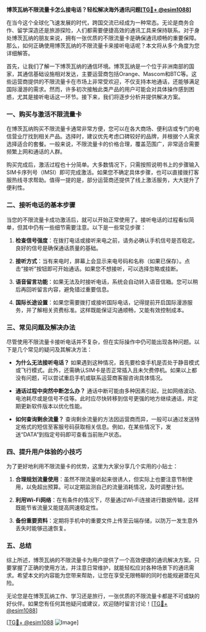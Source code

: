 **博茨瓦纳不限流量卡怎么接电话？轻松解决海外通讯问题[[TG💪+ @esim1088](https://t.me/s/esim1088)]**

在当今这个全球化飞速发展的时代，跨国交流已经成为一种常态。无论是商务合作、留学深造还是旅游探险，人们都需要便捷高效的通讯工具来保持联系。对于身处博茨瓦纳的朋友来说，拥有一张优质的不限流量卡是确保通讯顺畅的重要保障。那么，如何正确使用博茨瓦纳的不限流量卡来接听电话呢？本文将从多个角度为您详细解答。

首先，让我们了解一下博茨瓦纳的通信环境。博茨瓦纳是一个位于非洲南部的国家，其通信基础设施相对发达，主要运营商包括Orange、Mascom和BTC等。这些运营商提供的不限流量卡在市场上非常受欢迎，不仅支持本地通话，还能够满足国际漫游的需求。然而，许多初次接触此类产品的用户可能会对具体操作感到困惑，尤其是接听电话这一环节。接下来，我们将逐步分析并提供解决方案。

### 一、购买与激活不限流量卡

在博茨瓦纳购买不限流量卡通常非常方便，您可以在各大商场、便利店或专门的电信营业厅找到相关产品。选择时，建议优先考虑口碑较好的品牌，并根据个人需求选择适合的套餐。一般来说，不限流量卡的价格合理，覆盖范围广，非常适合需要频繁上网和通话的人群。

购买完成后，激活过程也十分简单。大多数情况下，只需按照说明书上的步骤输入SIM卡序列号（IMSI）即可完成激活。如果您不确定具体步骤，也可以直接拨打客服热线寻求帮助。值得一提的是，部分运营商还提供了线上激活服务，大大提升了便利性。

### 二、接听电话的基本步骤

当您的不限流量卡成功激活后，就可以开始正常使用了。接听电话的过程看似简单，但其中仍有一些细节需要注意。以下是一些常见步骤：

1. **检查信号强度**：在拨打电话或接听来电之前，请务必确认手机信号是否稳定。良好的信号是确保通话质量的基础。
   
2. **接听方式**：当有来电时，屏幕上会显示来电号码和名称（如果已保存）。点击“接听”按钮即可开始通话。如果您不想接听，可以选择忽略或挂断。

3. **语音留言功能**：如果无法及时接听电话，系统会自动转入语音信箱。您可以稍后再回听留言内容，避免错过重要信息。

4. **国际长途设置**：如果您需要拨打或接听国际电话，记得提前开启国际漫游服务，并了解相关资费标准。这样既能保证沟通顺畅，又能有效控制成本。

### 三、常见问题及解决办法

尽管使用不限流量卡接听电话并不复杂，但在实际操作中仍可能出现各种问题。以下是几个常见的疑问及其解决方法：

- **为什么无法接听电话？**
  如果遇到这种情况，首先要检查手机是否处于静音模式或飞行模式。此外，还需确认SIM卡是否正常插入且未欠费停机。如果以上都没有问题，可以尝试重启手机或联系运营商客服咨询具体情况。

- **通话过程中突然中断怎么办？**
  通话中断可能由多种因素引起，比如网络波动、电池耗尽或是信号不佳等。此时应尽快转移到信号更强的地方继续通话，并定期更新软件版本以优化性能。

- **如何查询剩余流量？**
  查询剩余流量的方法因运营商而异，一般可以通过发送特定格式的短信至客服号码获取相关信息。例如，在某些情况下，发送“DATA”到指定号码即可查看当前账户状态。

### 四、提升用户体验的小技巧

为了更好地利用不限流量卡的优势，这里为大家分享几个实用的小贴士：

1. **合理规划流量使用**：虽然不限流量听起来很诱人，但实际上也要注意节制使用，以免超出预算。可以定期监测自己的流量消耗情况，及时调整计划。

2. **利用Wi-Fi网络**：在有条件的情况下，尽量通过Wi-Fi连接进行数据传输，这样既能节省流量又能提高网速稳定性。

3. **备份重要资料**：定期将手机中的重要文件上传至云端存储，以防万一发生意外丢失时能够迅速恢复。

### 五、总结

综上所述，博茨瓦纳的不限流量卡为用户提供了一个高效便捷的通讯解决方案。只要掌握了正确的使用方法，并注意日常维护，就能轻松应对各种场景下的通讯需求。希望本文的内容能为您带来帮助，让您在享受无限畅聊的同时也能规避潜在风险。

无论您是在博茨瓦纳工作、学习还是旅行，一张优质的不限流量卡都是不可或缺的好伙伴。如果您有任何其他疑问或建议，欢迎随时留言讨论！[[TG💪+ @esim1088](https://t.me/s/esim1088)]

[[TG💪+ @esim1088](https://t.me/s/esim1088) ![Image](https://i.postimg.cc/4NQfJmqS/Snipaste-2025-05-13-00-14-12.png)]